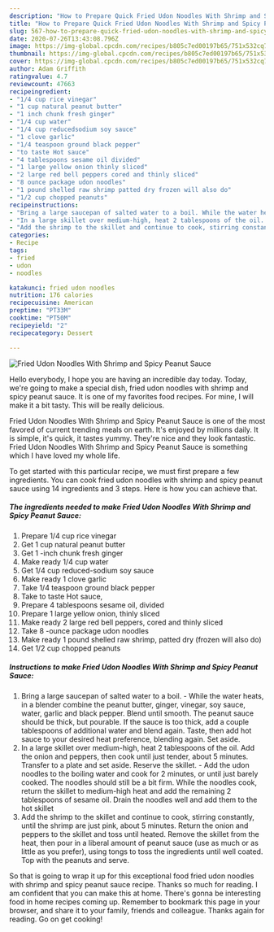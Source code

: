 ```yaml
---
description: "How to Prepare Quick Fried Udon Noodles With Shrimp and Spicy Peanut Sauce"
title: "How to Prepare Quick Fried Udon Noodles With Shrimp and Spicy Peanut Sauce"
slug: 567-how-to-prepare-quick-fried-udon-noodles-with-shrimp-and-spicy-peanut-sauce
date: 2020-07-26T13:43:08.796Z
image: https://img-global.cpcdn.com/recipes/b805c7ed00197b65/751x532cq70/fried-udon-noodles-with-shrimp-and-spicy-peanut-sauce-recipe-main-photo.jpg
thumbnail: https://img-global.cpcdn.com/recipes/b805c7ed00197b65/751x532cq70/fried-udon-noodles-with-shrimp-and-spicy-peanut-sauce-recipe-main-photo.jpg
cover: https://img-global.cpcdn.com/recipes/b805c7ed00197b65/751x532cq70/fried-udon-noodles-with-shrimp-and-spicy-peanut-sauce-recipe-main-photo.jpg
author: Adam Griffith
ratingvalue: 4.7
reviewcount: 47663
recipeingredient:
- "1/4 cup rice vinegar"
- "1 cup natural peanut butter"
- "1 inch chunk fresh ginger"
- "1/4 cup water"
- "1/4 cup reducedsodium soy sauce"
- "1 clove garlic"
- "1/4 teaspoon ground black pepper"
- "to taste Hot sauce"
- "4 tablespoons sesame oil divided"
- "1 large yellow onion thinly sliced"
- "2 large red bell peppers cored and thinly sliced"
- "8 ounce package udon noodles"
- "1 pound shelled raw shrimp patted dry frozen will also do"
- "1/2 cup chopped peanuts"
recipeinstructions:
- "Bring a large saucepan of salted water to a boil. While the water heats, in a blender combine the peanut butter, ginger, vinegar, soy sauce, water, garlic and black pepper. Blend until smooth. The peanut sauce should be thick, but pourable. If the sauce is too thick, add a couple tablespoons of additional water and blend again. Taste, then add hot sauce to your desired heat preference, blending again. Set aside."
- "In a large skillet over medium-high, heat 2 tablespoons of the oil. Add the onion and peppers, then cook until just tender, about 5 minutes. Transfer to a plate and set aside. Reserve the skillet. Add the udon noodles to the boiling water and cook for 2 minutes, or until just barely cooked. The noodles should still be a bit firm. While the noodles cook, return the skillet to medium-high heat and add the remaining 2 tablespoons of sesame oil. Drain the noodles well and add them to the hot skillet"
- "Add the shrimp to the skillet and continue to cook, stirring constantly, until the shrimp are just pink, about 5 minutes. Return the onion and peppers to the skillet and toss until heated. Remove the skillet from the heat, then pour in a liberal amount of peanut sauce (use as much or as little as you prefer), using tongs to toss the ingredients until well coated. Top with the peanuts and serve."
categories:
- Recipe
tags:
- fried
- udon
- noodles

katakunci: fried udon noodles 
nutrition: 176 calories
recipecuisine: American
preptime: "PT33M"
cooktime: "PT50M"
recipeyield: "2"
recipecategory: Dessert

---
```



![Fried Udon Noodles With Shrimp and Spicy Peanut Sauce](https://img-global.cpcdn.com/recipes/b805c7ed00197b65/751x532cq70/fried-udon-noodles-with-shrimp-and-spicy-peanut-sauce-recipe-main-photo.jpg)

Hello everybody, I hope you are having an incredible day today. Today, we're going to make a special dish, fried udon noodles with shrimp and spicy peanut sauce. It is one of my favorites food recipes. For mine, I will make it a bit tasty. This will be really delicious.



Fried Udon Noodles With Shrimp and Spicy Peanut Sauce is one of the most favored of current trending meals on earth. It's enjoyed by millions daily. It is simple, it's quick, it tastes yummy. They're nice and they look fantastic. Fried Udon Noodles With Shrimp and Spicy Peanut Sauce is something which I have loved my whole life.


To get started with this particular recipe, we must first prepare a few ingredients. You can cook fried udon noodles with shrimp and spicy peanut sauce using 14 ingredients and 3 steps. Here is how you can achieve that.

<!--inarticleads1-->

##### The ingredients needed to make Fried Udon Noodles With Shrimp and Spicy Peanut Sauce:

1. Prepare 1/4 cup rice vinegar
1. Get 1 cup natural peanut butter
1. Get 1 -inch chunk fresh ginger
1. Make ready 1/4 cup water
1. Get 1/4 cup reduced-sodium soy sauce
1. Make ready 1 clove garlic
1. Take 1/4 teaspoon ground black pepper
1. Take to taste Hot sauce,
1. Prepare 4 tablespoons sesame oil, divided
1. Prepare 1 large yellow onion, thinly sliced
1. Make ready 2 large red bell peppers, cored and thinly sliced
1. Take 8 -ounce package udon noodles
1. Make ready 1 pound shelled raw shrimp, patted dry (frozen will also do)
1. Get 1/2 cup chopped peanuts




<!--inarticleads2-->

##### Instructions to make Fried Udon Noodles With Shrimp and Spicy Peanut Sauce:

1. Bring a large saucepan of salted water to a boil. - While the water heats, in a blender combine the peanut butter, ginger, vinegar, soy sauce, water, garlic and black pepper. Blend until smooth. The peanut sauce should be thick, but pourable. If the sauce is too thick, add a couple tablespoons of additional water and blend again. Taste, then add hot sauce to your desired heat preference, blending again. Set aside.
1. In a large skillet over medium-high, heat 2 tablespoons of the oil. Add the onion and peppers, then cook until just tender, about 5 minutes. Transfer to a plate and set aside. Reserve the skillet. - Add the udon noodles to the boiling water and cook for 2 minutes, or until just barely cooked. The noodles should still be a bit firm. While the noodles cook, return the skillet to medium-high heat and add the remaining 2 tablespoons of sesame oil. Drain the noodles well and add them to the hot skillet
1. Add the shrimp to the skillet and continue to cook, stirring constantly, until the shrimp are just pink, about 5 minutes. Return the onion and peppers to the skillet and toss until heated. Remove the skillet from the heat, then pour in a liberal amount of peanut sauce (use as much or as little as you prefer), using tongs to toss the ingredients until well coated. Top with the peanuts and serve.




So that is going to wrap it up for this exceptional food fried udon noodles with shrimp and spicy peanut sauce recipe. Thanks so much for reading. I am confident that you can make this at home. There's gonna be interesting food in home recipes coming up. Remember to bookmark this page in your browser, and share it to your family, friends and colleague. Thanks again for reading. Go on get cooking!
